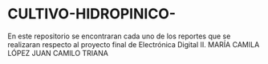 # CULTIVO-HIDROPINICO-
En este repositorio se encontraran cada uno de los reportes que se realizaran respecto al proyecto final de Electrónica Digital II.
MARÍA CAMILA LÓPEZ 
JUAN CAMILO TRIANA
